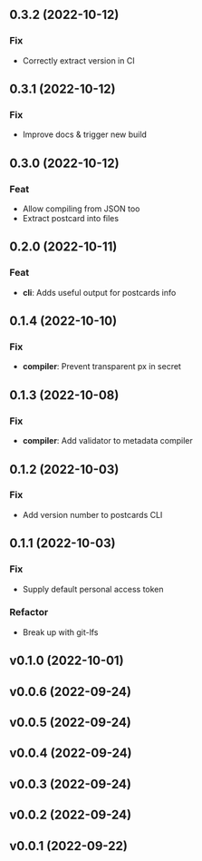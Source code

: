 ## 0.3.2 (2022-10-12)

### Fix

- Correctly extract version in CI

## 0.3.1 (2022-10-12)

### Fix

- Improve docs & trigger new build

## 0.3.0 (2022-10-12)

### Feat

- Allow compiling from JSON too
- Extract postcard into files

## 0.2.0 (2022-10-11)

### Feat

- **cli**: Adds useful output for postcards info

## 0.1.4 (2022-10-10)

### Fix

- **compiler**: Prevent transparent px in secret

## 0.1.3 (2022-10-08)

### Fix

- **compiler**: Add validator to metadata compiler

## 0.1.2 (2022-10-03)

### Fix

- Add version number to postcards CLI

## 0.1.1 (2022-10-03)

### Fix

- Supply default personal access token

### Refactor

- Break up with git-lfs

## v0.1.0 (2022-10-01)

## v0.0.6 (2022-09-24)

## v0.0.5 (2022-09-24)

## v0.0.4 (2022-09-24)

## v0.0.3 (2022-09-24)

## v0.0.2 (2022-09-24)

## v0.0.1 (2022-09-22)
